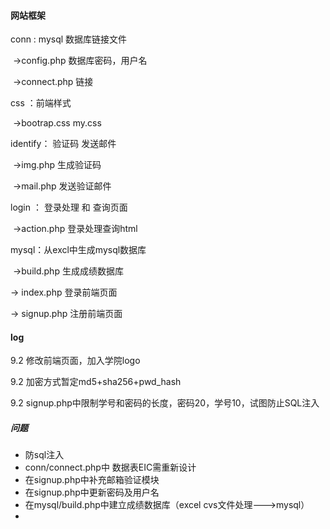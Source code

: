 #### 网站框架

conn : mysql 数据库链接文件

​	->config.php 数据库密码，用户名

​	->connect.php 链接

css  ：前端样式

​	->bootrap.css my.css

identify： 验证码  发送邮件

​	->img.php 生成验证码

​	->mail.php 发送验证邮件

login ： 登录处理 和 查询页面

​	->action.php 登录处理查询html

mysql：从excl中生成mysql数据库

​           ->build.php 生成成绩数据库

-> index.php  登录前端页面

-> signup.php 注册前端页面



####  log

9.2    修改前端页面，加入学院logo

9.2   加密方式暂定md5+sha256+pwd_hash

9.2   signup.php中限制学号和密码的长度，密码20，学号10，试图防止SQL注入





#####  问题

* 防sql注入
* conn/connect.php中 数据表EIC需重新设计
* 在signup.php中补充邮箱验证模块
* 在signup.php中更新密码及用户名
* 在mysql/build.php中建立成绩数据库（excel cvs文件处理--->mysql）
* ​







